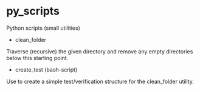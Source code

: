 # py_scripts
Python scripts (small utilities)

- clean_folder

Traverse (recursive) the given directory and remove any empty directories below this starting point.

- create_test (bash-script)

Use to create a simple test/verification structure for the clean_folder utility.
